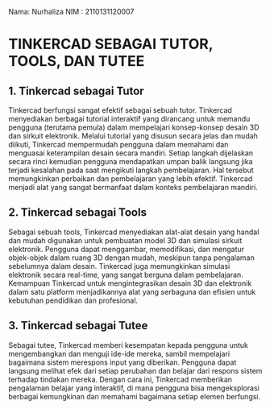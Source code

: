 Nama: Nurhaliza
NIM : 2110131120007


# TINKERCAD SEBAGAI TUTOR, TOOLS, DAN TUTEE

## 1. Tinkercad sebagai Tutor
Tinkercad berfungsi sangat efektif sebagai sebuah tutor. Tinkercad menyediakan berbagai tutorial interaktif yang dirancang untuk memandu pengguna (terutama pemula) dalam mempelajari konsep-konsep desain 3D dan sirkuit elektronik. Melalui tutorial yang disusun secara jelas dan mudah diikuti, Tinkercad mempermudah pengguna dalam memahami dan menguasai keterampilan desain secara mandiri. Setiap langkah dijelaskan secara rinci kemudian pengguna mendapatkan umpan balik langsung jika terjadi kesalahan pada saat mengikuti langkah pembelajaran. Hal tersebut memungkinkan perbaikan dan pembelajaran yang lebih efektif. Tinkercad menjadi alat yang sangat bermanfaat dalam konteks pembelajaran mandiri.

## 2. Tinkercad sebagai Tools
Sebagai sebuah tools, Tinkercad menyediakan alat-alat desain yang handal dan mudah digunakan untuk pembuatan model 3D dan simulasi sirkuit elektronik. Pengguna dapat menggambar, memodifikasi, dan mengatur objek-objek dalam ruang 3D dengan mudah, meskipun tanpa pengalaman sebelumnya dalam desain. Tinkercad juga memungkinkan simulasi elektronik secara real-time, yang sangat berguna dalam pembelajaran. Kemampuan Tinkercad untuk mengintegrasikan desain 3D dan elektronik dalam satu platform menjadikannya alat yang serbaguna dan efisien untuk kebutuhan pendidikan dan profesional.

## 3. Tinkercad sebagai Tutee
Sebagai tutee, Tinkercad memberi kesempatan kepada pengguna untuk mengembangkan dan menguji ide-ide mereka, sambil mempelajari bagaimana sistem merespons input yang diberikan. Pengguna dapat langsung melihat efek dari setiap perubahan dan belajar dari respons sistem terhadap tindakan mereka. Dengan cara ini, Tinkercad memberikan pengalaman belajar yang interaktif, di mana pengguna bisa mengeksplorasi berbagai kemungkinan dan memahami bagaimana setiap elemen berfungsi.
